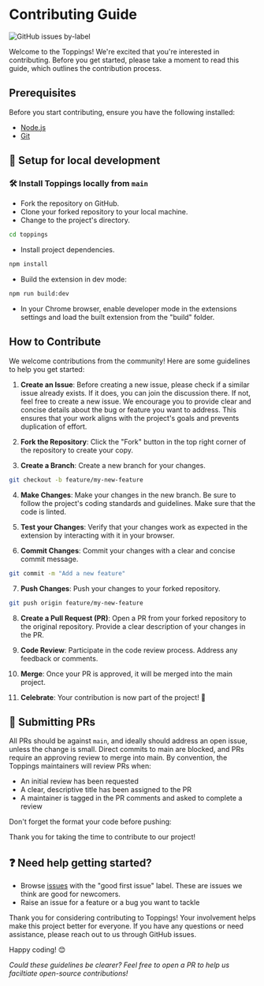 # Contributing Guide

![GitHub issues by-label](https://img.shields.io/github/issues/enrych/toppings/good%20first%20issue?color=fe7c01&link=https%3A%2F%2Fgithub.com%2Fenrych%2Ftoppings%2Fissues%3Fq%3Dis%253Aopen%2Bis%253Aissue%2Blabel%253A%2522good%2Bfirst%2Bissue%2522)

Welcome to the Toppings! We're excited that you're interested in contributing. Before you get started, please take a moment to read this guide, which outlines the contribution process.

## Prerequisites

Before you start contributing, ensure you have the following installed:

- [Node.js](https://nodejs.org/)
- [Git](https://git-scm.com/)

## 🏡 Setup for local development

### 🛠️ Install Toppings locally from `main`

- Fork the repository on GitHub.
- Clone your forked repository to your local machine.
- Change to the project's directory.

```bash
cd toppings
```

- Install project dependencies.

```bash
npm install
```

- Build the extension in dev mode:

```bash
npm run build:dev
```

- In your Chrome browser, enable developer mode in the extensions settings and load the built extension from the "build" folder.

## How to Contribute

We welcome contributions from the community! Here are some guidelines to help you get started:

1. **Create an Issue**: Before creating a new issue, please check if a similar issue already exists. If it does, you can join the discussion there. If not, feel free to create a new issue. We encourage you to provide clear and concise details about the bug or feature you want to address. This ensures that your work aligns with the project's goals and prevents duplication of effort.

2. **Fork the Repository**: Click the "Fork" button in the top right corner of the repository to create your copy.

3. **Create a Branch**: Create a new branch for your changes.

```bash
git checkout -b feature/my-new-feature
```

4. **Make Changes**: Make your changes in the new branch. Be sure to follow the project's coding standards and guidelines. Make sure that the code is linted.

5. **Test your Changes**: Verify that your changes work as expected in the extension by interacting with it in your browser.

6. **Commit Changes**: Commit your changes with a clear and concise commit message.

```bash
git commit -m "Add a new feature"
```

7. **Push Changes**: Push your changes to your forked repository.

```bash
git push origin feature/my-new-feature
```

8. **Create a Pull Request (PR)**: Open a PR from your forked repository to the original repository. Provide a clear description of your changes in the PR.

9. **Code Review**: Participate in the code review process. Address any feedback or comments.

10. **Merge**: Once your PR is approved, it will be merged into the main project.

11. **Celebrate**: Your contribution is now part of the project! 🎉

## 📮 Submitting PRs

All PRs should be against `main`, and ideally should address an open issue, unless the change is small. Direct commits to main are blocked, and PRs require an approving review to merge into main. By convention, the Toppings maintainers will review PRs when:

- An initial review has been requested
- A clear, descriptive title has been assigned to the PR
- A maintainer is tagged in the PR comments and asked to complete a review

Don't forget the format your code before pushing:

Thank you for taking the time to contribute to our project!

## ❓ Need help getting started?

- Browse [issues](https://github.com/enrych/toppings/issues?q=is%3Aopen+is%3Aissue+label%3A%22good+first+issue%22) with the "good first issue" label. These are issues we think are good for newcomers.
- Raise an issue for a feature or a bug you want to tackle

Thank you for considering contributing to Toppings! Your involvement helps make this project better for everyone. If you have any questions or need assistance, please reach out to us through GitHub issues.

Happy coding! 😊

_Could these guidelines be clearer? Feel free to open a PR to help us faciltiate open-source contributions!_
